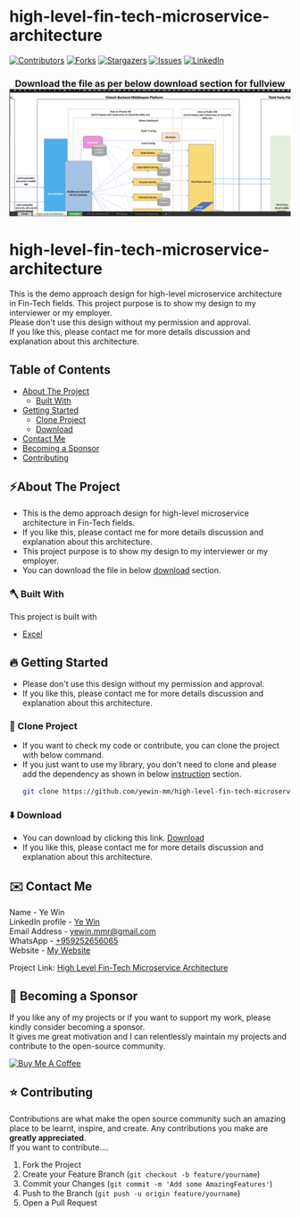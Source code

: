 # high-level-fin-tech-microservice-architecture
<!-- PROJECT SHIELDS -->

<!--
*** I'm using markdown "reference style" links for readability.
*** Reference links are enclosed in brackets [ ] instead of parentheses ( ).
*** See the bottom of this document for the declaration of the reference variables
*** for contributors-url, forks-url, etc. This is an optional, concise syntax you may use.
*** https://www.markdownguide.org/basic-syntax/#reference-style-links
-->
[![Contributors][contributors-shield]][contributors-url]
[![Forks][forks-shield]][forks-url]
[![Stargazers][stars-shield]][stars-url]
[![Issues][issues-shield]][issues-url]
[![LinkedIn][linkedin-shield]][linkedin-url]

<!-- MARKDOWN LINKS & IMAGES -->
<!-- https://www.markdownguide.org/basic-syntax/#reference-style-links -->
[contributors-shield]: https://img.shields.io/github/contributors/yewin-mm/high-level-fin-tech-microservice-architecture.svg?style=for-the-badge
[contributors-url]: https://github.com/yewin-mm/high-level-fin-tech-microservice-architecture/graphs/contributors
[forks-shield]: https://img.shields.io/github/forks/yewin-mm/high-level-fin-tech-microservice-architecture.svg?style=for-the-badge
[forks-url]: https://github.com/yewin-mm/high-level-fin-tech-microservice-architecture/network/members
[stars-shield]: https://img.shields.io/github/stars/yewin-mm/high-level-fin-tech-microservice-architecture.svg?style=for-the-badge
[stars-url]: https://github.com/yewin-mm/high-level-fin-tech-microservice-architecture/stargazers
[issues-shield]: https://img.shields.io/github/issues/yewin-mm/high-level-fin-tech-microservice-architecture.svg?style=for-the-badge
[issues-url]: https://github.com/yewin-mm/high-level-fin-tech-microservice-architecture/issues
[linkedin-shield]: https://img.shields.io/badge/-LinkedIn-black.svg?style=for-the-badge&logo=linkedin&colorB=555
[linkedin-url]: https://www.linkedin.com/in/ye-win-1a33a292/


<h3 align="center">
Download the file as per below download section for fullview
<img src="https://github.com/yewin-mm/high-level-fin-tech-microservice-architecture/blob/master/github/template/images/overview/microservice_architecture.png" /><br/>
</h3>

# high-level-fin-tech-microservice-architecture
This is the demo approach design for high-level microservice architecture in Fin-Tech fields.
This project purpose is to show my design to my interviewer or my employer. <br>
Please don't use this design without my permission and approval. <br>
If you like this, please contact me for more details discussion and explanation about this architecture.


<!-- TABLE OF CONTENTS -->
## Table of Contents
- [About The Project](#about-the-project)
    - [Built With](#built-with)
- [Getting Started](#getting-started)
    - [Clone Project](#clone-project)
    - [Download](#download)
- [Contact Me](#contact)
- [Becoming a Sponsor](#becoming-a-sponsor)
- [Contributing](#Contributing)


<a name="about-the-project"></a>
## ⚡️About The Project
* This is the demo approach design for high-level microservice architecture in Fin-Tech fields. <br>
* If you like this, please contact me for more details discussion and explanation about this architecture.
* This project purpose is to show my design to my interviewer or my employer.
* You can download the file in below [download](#download) section. 

<a name="built-with"></a>
### 🪓 Built With
This project is built with
* [Excel](https://www.microsoft.com/en-us/microsoft-365/excel)


<a name="getting-started"></a>
## 🔥 Getting Started
* Please don't use this design without my permission and approval.
* If you like this, please contact me for more details discussion and explanation about this architecture.

<a name="clone-project"></a>
### 🥡 Clone Project
* If you want to check my code or contribute, you can clone the project with below command.
* If you just want to use my library, you don't need to clone and please add the dependency as shown in below [instruction](#instruction) section.
   ```sh
   git clone https://github.com/yewin-mm/high-level-fin-tech-microservice-architecture.git
  
   ```

<a name="download"></a>
### ⬇️ Download
* You can download by clicking this link. [Download](https://github.com/yewin-mm/high-level-fin-tech-microservice-architecture/raw/master/Fin-Tech%20Microservice%20Architecture%20(Ye%20Win).xlsx)
* If you like this, please contact me for more details discussion and explanation about this architecture.

<a name="contact"></a>
## ✉️ Contact Me
Name - Ye Win <br> LinkedIn profile -  [Ye Win](https://www.linkedin.com/in/ye-win-1a33a292/)  <br> Email Address - <a href="mailto:yewin.mmr@gmail.com?">yewin.mmr@gmail.com</a> <br> WhatsApp - [+959252656065](https://wa.me/959252656065?text=Hi) <br> Website - [My Website](https://yewin.me/)

Project Link: [High Level Fin-Tech Microservice Architecture](https://github.com/yewin-mm/high-level-fin-tech-microservice-architecture)



<a name="becoming-a-sponsor"></a>
## 🥰 Becoming a Sponsor
If you like any of my projects or if you want to support my work, please kindly consider becoming a sponsor. <br>
It gives me great motivation and I can relentlessly maintain my projects and contribute to the open-source community.

<a href="https://www.buymeacoffee.com/yewin" target="_blank"><img src="https://cdn.buymeacoffee.com/buttons/v2/default-yellow.png" alt="Buy Me A Coffee" width="150" ></a>


<a name="contributing"></a>
## ⭐ Contributing
Contributions are what make the open source community such an amazing place to be learnt, inspire, and create. Any contributions you make are **greatly appreciated**.
<br>If you want to contribute....
1. Fork the Project
2. Create your Feature Branch (`git checkout -b feature/yourname`)
3. Commit your Changes (`git commit -m 'Add some AmazingFeatures'`)
4. Push to the Branch (`git push -u origin feature/yourname`)
5. Open a Pull Request

